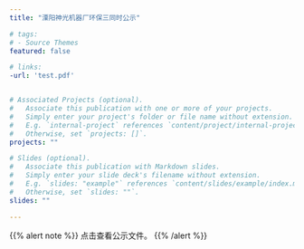 ```yaml
---
title: "溧阳神光机器厂环保三同时公示"

# tags:
# - Source Themes
featured: false

# links:
-url: 'test.pdf'


# Associated Projects (optional).
#   Associate this publication with one or more of your projects.
#   Simply enter your project's folder or file name without extension.
#   E.g. `internal-project` references `content/project/internal-project/index.md`.
#   Otherwise, set `projects: []`.
projects: ""

# Slides (optional).
#   Associate this publication with Markdown slides.
#   Simply enter your slide deck's filename without extension.
#   E.g. `slides: "example"` references `content/slides/example/index.md`.
#   Otherwise, set `slides: ""`.
slides: ""

---
```


{{% alert note %}}
点击查看公示文件。
{{% /alert %}}
